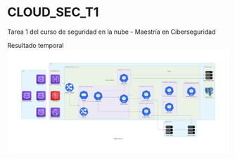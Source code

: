 # CLOUD_SEC_T1
Tarea 1 del curso de seguridad en la nube - Maestría en Ciberseguridad 

Resultado temporal ![Logo del proyecto](digital_identity.png)
